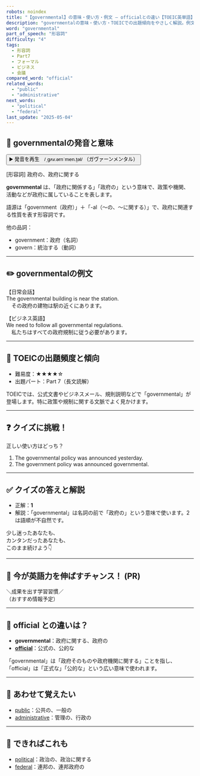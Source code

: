```yaml
---
robots: noindex
title: "【governmental】の意味・使い方・例文 ― officialとの違い【TOEIC英単語】"
description: "governmentalの意味・使い方・TOEICでの出題傾向をやさしく解説。例文・クイズ付きでofficialとの違いもわかりやすく学べます。"
word: "governmental"
part_of_speech: "形容詞"
difficulty: "4"
tags:
  - 形容詞
  - Part7
  - フォーマル
  - ビジネス
  - 会議
compared_word: "official"
related_words:
  - "public"
  - "administrative"
next_words:
  - "political"
  - "federal"
last_update: "2025-05-04"
---
```


## 🔰 governmentalの発音と意味

<button class="play-audio" onclick="playTTS('governmental')">
  <span class="play-audio-main">
    ▶️ 発音を再生　/ˌɡʌv.ərnˈmen.t̬əl/
  </span>
  <span class="play-audio-sub">
    （ガヴァーンメンタル）
  </span>
</button>

[形容詞] 政府の、政府に関する

**governmental** は、「政府に関係する」「政府の」という意味で、政策や機関、活動などが政府に属していることを表します。

語源は「government（政府）」＋「-al（～の、～に関する）」で、政府に関連する性質を表す形容詞です。

他の品詞：  
- government：政府（名詞）
- govern：統治する（動詞）

---

## ✏️ governmentalの例文

【日常会話】  
The governmental building is near the station.  
　その政府の建物は駅の近くにあります。

【ビジネス英語】  
We need to follow all governmental regulations.  
　私たちはすべての政府規制に従う必要があります。

---

## 🎯 TOEICの出題頻度と傾向

- 難易度：★★★★☆
- 出題パート：Part 7（長文読解）

TOEICでは、公式文書やビジネスメール、規則説明などで「governmental」が登場します。特に政策や規制に関する文脈でよく見かけます。

---

## ❓ クイズに挑戦！

正しい使い方はどっち？

1. The governmental policy was announced yesterday.  
2. The government policy was announced governmental.

---

## ✅ クイズの答えと解説

- 正解：**1**
- 解説：「governmental」は名詞の前で「政府の」という意味で使います。2は語順が不自然です。

少し迷ったあなたも、  
カンタンだったあなたも、  
このまま続けよう👇️

---

## 🚀 今が英語力を伸ばすチャンス！ (PR)

<div class="info-center">
＼成果を出す学習習慣／<br>  
（おすすめ情報予定）
</div>

---

## 🤔  official との違いは？

- **governmental**：政府に関する、政府の
- **[official](/word/official)**：公式の、公的な

「governmental」は「政府そのものや政府機関に関する」ことを指し、「official」は「正式な」「公的な」という広い意味で使われます。

---

## 🧩 あわせて覚えたい

- [public](/word/public)：公共の、一般の
- [administrative](/word/administrative)：管理の、行政の

---

## 📖 できればこれも

- [political](/word/political)：政治の、政治に関する
- [federal](/word/federal)：連邦の、連邦政府の

<!-- cvid: aid00_bid26 -->
